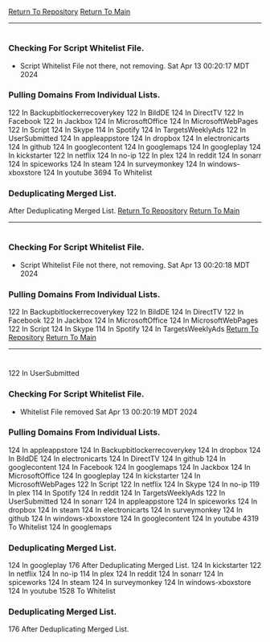 [Return To Repository](https://github.com/DigitalWarrior/piholeparser/)
[Return To Main](https://github.com/DigitalWarrior/piholeparser/blob/master/RecentRunLogs/Mainlog.md)
____________________________________
# 
### Checking For Script Whitelist File.
* Script Whitelist File not there, not removing. Sat Apr 13 00:20:17 MDT 2024
### Pulling Domains From Individual Lists.
122 In Backupbitlockerrecoverykey
122 In BildDE
124 In DirectTV
122 In Facebook
122 In Jackbox
124 In MicrosoftOffice
124 In MicrosoftWebPages
122 In Script
124 In Skype
114 In Spotify
124 In TargetsWeeklyAds
122 In UserSubmitted
124 In appleappstore
124 In dropbox
124 In electronicarts
124 In github
124 In googlecontent
124 In googlemaps
124 In googleplay
124 In kickstarter
122 In netflix
124 In no-ip
122 In plex
124 In reddit
124 In sonarr
124 In spiceworks
124 In steam
124 In surveymonkey
124 In windows-xboxstore
124 In youtube
3694 To Whitelist
### Deduplicating Merged List.
 After Deduplicating Merged List.
[Return To Repository](https://github.com/DigitalWarrior/piholeparser/)
[Return To Main](https://github.com/DigitalWarrior/piholeparser/blob/master/RecentRunLogs/Mainlog.md)
____________________________________
# 
### Checking For Script Whitelist File.
* Script Whitelist File not there, not removing. Sat Apr 13 00:20:18 MDT 2024
### Pulling Domains From Individual Lists.
122 In Backupbitlockerrecoverykey
122 In BildDE
124 In DirectTV
122 In Facebook
122 In Jackbox
124 In MicrosoftOffice
124 In MicrosoftWebPages
122 In Script
124 In Skype
114 In Spotify
124 In TargetsWeeklyAds
[Return To Repository](https://github.com/DigitalWarrior/piholeparser/)
[Return To Main](https://github.com/DigitalWarrior/piholeparser/blob/master/RecentRunLogs/Mainlog.md)
____________________________________
# 
122 In UserSubmitted
### Checking For Script Whitelist File.
* Whitelist File removed Sat Apr 13 00:20:19 MDT 2024
### Pulling Domains From Individual Lists.
124 In appleappstore
124 In Backupbitlockerrecoverykey
124 In dropbox
124 In BildDE
124 In electronicarts
124 In DirectTV
124 In github
124 In googlecontent
124 In Facebook
124 In googlemaps
124 In Jackbox
124 In MicrosoftOffice
124 In googleplay
124 In kickstarter
124 In MicrosoftWebPages
122 In Script
122 In netflix
124 In Skype
124 In no-ip
119 In plex
114 In Spotify
124 In reddit
124 In TargetsWeeklyAds
122 In UserSubmitted
124 In sonarr
124 In appleappstore
124 In spiceworks
124 In dropbox
124 In steam
124 In electronicarts
124 In surveymonkey
124 In github
124 In windows-xboxstore
124 In googlecontent
124 In youtube
4319 To Whitelist
124 In googlemaps
### Deduplicating Merged List.
124 In googleplay
176 After Deduplicating Merged List.
124 In kickstarter
122 In netflix
124 In no-ip
114 In plex
124 In reddit
124 In sonarr
124 In spiceworks
124 In steam
124 In surveymonkey
124 In windows-xboxstore
124 In youtube
1528 To Whitelist
### Deduplicating Merged List.
176 After Deduplicating Merged List.
